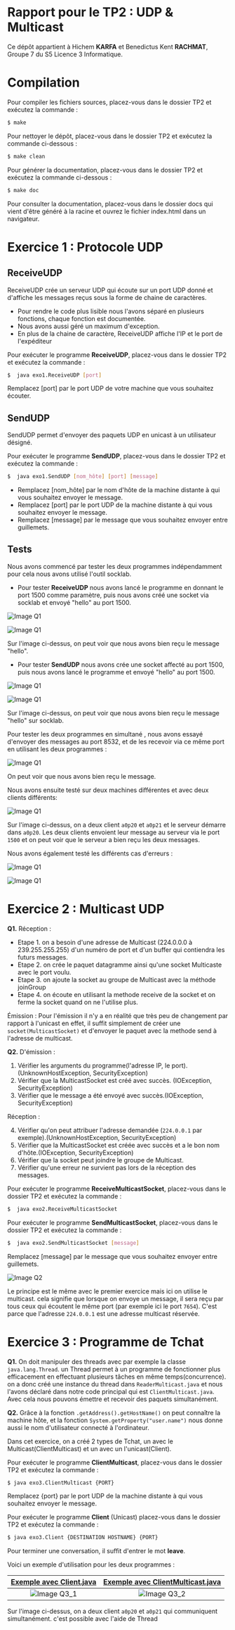 # Rapport pour le TP2 : UDP & Multicast

Ce dépôt appartient à Hichem **KARFA** et Benedictus Kent **RACHMAT**, Groupe 7 du S5 Licence 3 Informatique.

# Compilation

Pour compiler les fichiers sources, placez-vous dans le dossier TP2 et exécutez la commande :

```bash
$ make
```

Pour nettoyer le dépôt, placez-vous dans le dossier TP2 et exécutez la commande ci-dessous :

```bash
$ make clean
```

Pour générer la documentation, placez-vous dans le dossier TP2 et exécutez la commande ci-dessous :

```bash
$ make doc
```

Pour consulter la documentation, placez-vous dans le dossier docs qui vient d'être généré à la racine et ouvrez le fichier index.html dans un navigateur.

# Exercice 1 : Protocole UDP

## ReceiveUDP

ReceiveUDP crée un serveur UDP qui écoute sur un port UDP donné et d'affiche les messages reçus sous la forme de chaine de caractères.<br/>

- Pour rendre le code plus lisible nous l'avons séparé en plusieurs fonctions, chaque fonction est documentée.<br/>
- Nous avons aussi géré un maximum d'exception.
- En plus de la chaine de caractère, ReceiveUDP affiche l'IP et le port de l'expéditeur <br/>

Pour exécuter le programme **ReceiveUDP**, placez-vous dans le dossier TP2 et exécutez la commande :

```bash
$  java exo1.ReceiveUDP [port]
```

Remplacez [port] par le port UDP de votre machine que vous souhaitez écouter.

## SendUDP

SendUDP permet d'envoyer des paquets UDP en unicast à un utilisateur désigné.

Pour exécuter le programme **SendUDP**, placez-vous dans le dossier TP2 et exécutez la commande :

```bash
$  java exo1.SendUDP [nom_hôte] [port] [message]
```

- Remplacez [nom_hôte] par le nom d'hôte de la machine distante à qui vous souhaitez envoyer le message.<br/>
- Remplacez [port] par le port UDP de la machine distante à qui vous souhaitez envoyer le message.<br/>
- Remplacez [message] par le message que vous souhaitez envoyer entre guillemets.<br/>

## Tests

Nous avons commencé par tester les deux programmes indépendamment pour cela nous avons utilisé l'outil socklab.<br/>

- Pour tester **ReceiveUDP** nous avons lancé le programme en donnant le port 1500 comme paramètre, puis nous avons créé une socket via socklab et envoyé "hello" au port 1500.<br/>

![Image Q1](TP2/images/exo1TestReceiveUdp.png "Image Q1")

![Image Q1](TP2/images/exo1TestReceiveUdp2.png "Image Q1")

Sur l'image ci-dessus, on peut voir que nous avons bien reçu le message "hello".

- Pour tester **SendUDP** nous avons crée une socket affecté au port 1500, puis nous avons lancé le programme et envoyé "hello" au port 1500.

![Image Q1](TP2/images/exo1SendUdp1.png "Image Q1")

![Image Q1](TP2/images/exo1SendUdp2.png "Image Q1")

Sur l'image ci-dessus, on peut voir que nous avons bien reçu le message "hello" sur socklab.

Pour tester les deux programmes en simultané , nous avons essayé d'envoyer des messages au port 8532, et de les recevoir via ce même port en utilisant les deux programmes :

![Image Q1](TP2/images/exo1TestReceiveSend1.png "Image Q1")

On peut voir que nous avons bien reçu le message.

Nous avons ensuite testé sur deux machines différentes et avec deux clients différents: <br/>

![Image Q1](TP2/images/exo1.png "Image Q1")

Sur l'image ci-dessus, on a deux client `a0p20` et `a0p21` et le serveur démarre dans `a0p20`.
Les deux clients envoient leur message au serveur via le port `1500` et on peut voir que le serveur a bien reçu les deux messages.

Nous avons également testé les différents cas d'erreurs :

![Image Q1](TP2/images/exo1CasErreurReceive.png "Image Q1")

![Image Q1](TP2/images/exo1CasErreurSend.png "Image Q1")

# Exercice 2 : Multicast UDP

**Q1.**
Réception :

- Etape 1. on a besoin d'une adresse de Multicast (224.0.0.0 à 239.255.255.255) d'un numéro de port et d'un buffer qui contiendra les futurs messages.
- Etape 2. on crée le paquet datagramme ainsi qu'une socket Multicaste avec le port voulu.
- Etape 3. on ajoute la socket au groupe de Multicast avec la méthode joinGroup
- Etape 4. on écoute en utilisant la methode receive de la socket et on ferme la socket quand on ne l'utilise plus.

Émission :
Pour l'émission il n'y a en réalité que très peu de changement par rapport à l'unicast en effet, il suffit simplement de créer une
`socket(MulticastSocket)` et d'envoyer le paquet avec la methode send à l'adresse de multicast.

**Q2.**
D'émission :

1. Vérifier les arguments du programme(l'adresse IP, le port). (UnknownHostException, SecurityException)
2. Vérifier que la MulticastSocket est créé avec succès. (IOException, SecurityException)
3. Vérifier que le message a été envoyé avec succès.(IOException, SecurityException)

Réception :

4. Vérifier qu'on peut attribuer l'adresse demandée (`224.0.0.1` par exemple).(UnknownHostException, SecurityException)
5. Vérifier que la MulticastSocket est créée avec succès et a le bon nom d'hôte.(IOException, SecurityException)
6. Vérifier que la socket peut joindre le groupe de Multicast.
7. Vérifier qu'une erreur ne survient pas lors de la réception des messages.

Pour exécuter le programme **ReceiveMulticastSocket**, placez-vous dans le dossier TP2 et exécutez la commande :

```bash
$  java exo2.ReceiveMulticastSocket
```

Pour exécuter le programme **SendMulticastSocket**, placez-vous dans le dossier TP2 et exécutez la commande :

```bash
$  java exo2.SendMulticastSocket [message]
```

Remplacez [message] par le message que vous souhaitez envoyer entre guillemets.<br/>

![Image Q2](TP2/images/exo2.png "Image Q2")

Le principe est le même avec le premier exercice mais ici on utilise le multicast. cela signifie que lorsque on envoye un message, il sera reçu par tous ceux qui écoutent le même port (par exemple ici le port `7654`). C'est parce que l'adresse `224.0.0.1` est une adresse multicast réservée.

# Exercice 3 : Programme de Tchat

**Q1.**
On doit manipuler des threads avec par exemple la classe `java.lang.Thread`. un Thread permet à un programme de fonctionner plus efficacement en effectuant plusieurs tâches en même temps(concurrence). on a donc créé une instance du thread dans `ReaderMulticast.java` et nous l'avons déclaré dans notre code principal qui est `ClientMulticast.java`.
Avec cela nous pouvons émettre et recevoir des paquets simultanément.

**Q2.**
Grâce à la fonction `.getAddress().getHostName()` on peut connaître la machine hôte, et la fonction `System.getProperty("user.name")` nous donne aussi le nom d'utilisateur connecté à l'ordinateur.

Dans cet exercice, on a créé 2 types de Tchat, un avec le Multicast(ClientMulticast) et un avec un l'unicast(Client).

Pour exécuter le programme **ClientMulticast**, placez-vous dans le dossier TP2 et exécutez la commande :

```bash
$ java exo3.ClientMulticast {PORT}
```

Remplacez {port} par le port UDP de la machine distante à qui vous souhaitez envoyer le message.<br/>

Pour exécuter le programme **Client** (Unicast) placez-vous dans le dossier TP2 et exécutez la commande :

```bash
$ java exo3.Client {DESTINATION HOSTNAME} {PORT}
```

Pour terminer une conversation, il suffit d'entrer le mot **leave**.

Voici un exemple d'utilisation pour les deux programmes :

| [Exemple avec Client.java](TP2/images/exo3_1.png "Image Q3_1") | [Exemple avec ClientMulticast.java](TP2/images/exo3_2.png "Image Q3_2") |
| :------------------------------------------------------------: | :---------------------------------------------------------------------: |
|       ![Image Q3_1](TP2/images/exo3_1.png "Image Q3_1")        |            ![Image Q3_2](TP2/images/exo3_2.png "Image Q3_2")            |

Sur l'image ci-dessus, on a deux client `a0p20` et `a0p21` qui communiquent simultanément. c'est possible avec l'aide de Thread
